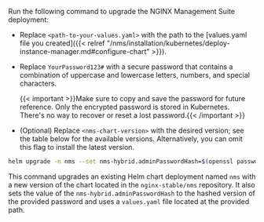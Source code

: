 Run the following command to upgrade the NGINX Management Suite deployment:

- Replace `<path-to-your-values.yaml>` with the path to the [values.yaml file you created]({{< relref "/nms/installation/kubernetes/deploy-instance-manager.md#configure-chart" >}}).
- Replace `YourPassword123#` with a secure password that contains a combination of uppercase and lowercase letters, numbers, and special characters.

    {{< important >}}Make sure to copy and save the password for future reference. Only the encrypted password is stored in Kubernetes. There's no way to recover or reset a lost password.{{< /important >}}

- (Optional) Replace `<nms-chart-version>` with the desired version; see the table below for the available versions. Alternatively, you can omit this flag to install the latest version.

```bash
helm upgrade -n nms --set nms-hybrid.adminPasswordHash=$(openssl passwd -6 'YourPassword123#') nms nginx-stable/nms -f <path-to-your-values.yaml> [--version <nms-chart-version>] --wait
```

This command upgrades an existing Helm chart deployment named `nms` with a new version of the chart located in the `nginx-stable/nms` repository. It also sets the value of the `nms-hybrid.adminPasswordHash` to the hashed version of the provided password and uses a `values.yaml` file located at the provided path.
